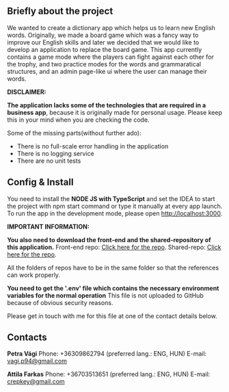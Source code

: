 ## Briefly about the project

We wanted to create a dictionary app which helps us to learn new English words. Originally, we made a board game which was a fancy way to improve our English skills and later we decided that we would like to develop an application to replace the board game. This app currently contains a game mode where the players can fight against each other for the trophy, and two practice modes for the words and grammaratical structures, and an admin page-like ui where the user can manage their words.

**DISCLAIMER:**

**The application lacks some of the technologies that are required in a business app**, because it is originally made for personal usage. Please keep this in your mind when you are checking the code.

Some of the missing parts(without further ado):

-   There is no full-scale error handling in the application
-   There is no logging service
-   There are no unit tests

## Config & Install

You need to install the **NODE JS with TypeScript** and set the IDEA to start the project with npm start command or type it manually at every app launch. To run the app in the development mode, please open [http://localhost:3000](http://localhost:3000).

**IMPORTANT INFORMATION:**

**You also need to download the front-end and the shared-repository of this application.**
Front-end repo: [Click here for the repo](https://github.com/Crepkey/pmv_frond_end).
Shared-repo: [Click here for the repo](https://github.com/Crepkey/pmv_shared).

All the folders of repos have to be in the same folder so that the references can work properly.

**You need to get the '.env' file which contains the necessary environment variables for the normal operation** This file is not uploaded to GitHub because of obvious security reasons.

Please get in touch with me for this file at one of the contact details below.

## Contacts

**Petra Vági**
Phone: +36309862794 (preferred lang.: ENG, HUN)
E-mail: vagi.p94@gmail.com

**Attila Farkas**
Phone: +36703513651 (preferred lang.: ENG, HUN)
E-mail: crepkey@gmail.com
